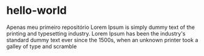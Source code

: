 # hello-world
Apenas meu primeiro repositório
Lorem Ipsum is simply dummy text of the printing and typesetting industry. Lorem Ipsum has been the industry's standard dummy text ever since the 1500s, when an unknown printer took a galley of type and scramble
